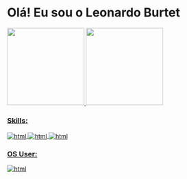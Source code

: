 # Olá! Eu sou o Leonardo Burtet

 <div>
  <a href="https://github.com/Leonardo-Burtet">
  <img height="180em" src="https://github-readme-stats.vercel.app/api?username=Leonardo-Burtet&show_icons=true&theme=great-gatsby&include_all_commits=true&count_private=true"/>
  <img height="180em" src="https://github-readme-stats.vercel.app/api/top-langs/?username=Leonardo-Burtet&layout=compact&langs_count=7&theme=great-gatsby"/>
</div>

### Skills:  
 <div style="display: inline_block">
    <img align="center" alt="html" src="https://img.shields.io/badge/HTML5-E34F26?style=for-the-badge&logo=html5&logoColor=white">
    <img align="center" alt="html" src="https://img.shields.io/badge/CSS3-1572B6?style=for-the-badge&logo=css3&logoColor=white">
    <img align="center" alt="html" src="https://img.shields.io/badge/JavaScript-323330?style=for-the-badge&logo=javascript&logoColor=F7DF1E">
  
 </div>
  
### OS User: 
  
  <img align="center" alt="html" src="https://img.shields.io/badge/Ubuntu-E95420?style=for-the-badge&logo=ubuntu&logoColor=white">

